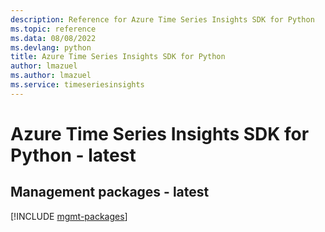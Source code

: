 ```yaml
---
description: Reference for Azure Time Series Insights SDK for Python
ms.topic: reference
ms.data: 08/08/2022
ms.devlang: python
title: Azure Time Series Insights SDK for Python
author: lmazuel
ms.author: lmazuel
ms.service: timeseriesinsights
---
```

# Azure Time Series Insights SDK for Python - latest

## Management packages - latest
[!INCLUDE [mgmt-packages](time-series-insights-mgmt-index.md)]